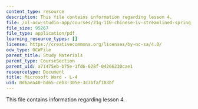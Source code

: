 ```yaml
---
content_type: resource
description: This file contains information regarding lesson 4.
file: /ol-ocw-studio-app/courses/21g-110-chinese-iv-streamlined-spring-2004/0d6aea40bd65ceb3305e3c7bfaf183bf_MIT21G_110S04_L4.pdf
file_size: 95267
file_type: application/pdf
learning_resource_types: []
license: https://creativecommons.org/licenses/by-nc-sa/4.0/
ocw_type: OCWFile
parent_title: Study Materials
parent_type: CourseSection
parent_uid: a71475eb-b75e-1fd6-628f-04266230cae1
resourcetype: Document
title: Microsoft Word - L-4
uid: 0d6aea40-bd65-ceb3-305e-3c7bfaf183bf
---
```

This file contains information regarding lesson 4.